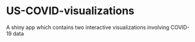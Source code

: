 # US-COVID-visualizations
A shiny app which contains two interactive visualizations involving COVID-19 data
